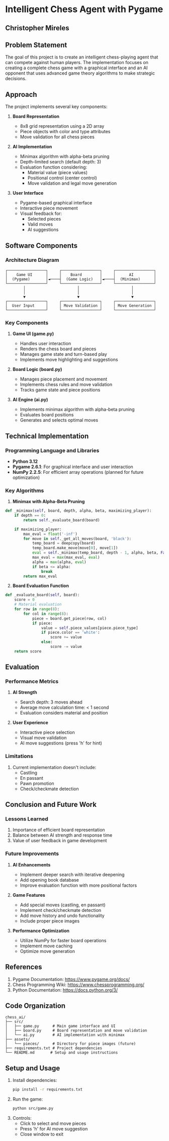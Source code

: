 # Intelligent Chess Agent with Pygame

## Christopher Mireles

## Problem Statement

The goal of this project is to create an intelligent chess-playing agent that can compete against human players. The implementation focuses on creating a complete chess game with a graphical interface and an AI opponent that uses advanced game theory algorithms to make strategic decisions.

## Approach

The project implements several key components:

1. **Board Representation**

   - 8x8 grid representation using a 2D array
   - Piece objects with color and type attributes
   - Move validation for all chess pieces

2. **AI Implementation**

   - Minimax algorithm with alpha-beta pruning
   - Depth-limited search (default depth: 3)
   - Evaluation function considering:
     - Material value (piece values)
     - Positional control (center control)
     - Move validation and legal move generation

3. **User Interface**
   - Pygame-based graphical interface
   - Interactive piece movement
   - Visual feedback for:
     - Selected pieces
     - Valid moves
     - AI suggestions

## Software Components

### Architecture Diagram

```
┌─────────────────┐     ┌─────────────────┐     ┌─────────────────┐
│    Game UI      │     │    Board        │     │      AI         │
│  (Pygame)       │◄────┤  (Game Logic)   │◄────┤  (Minimax)      │
└─────────────────┘     └─────────────────┘     └─────────────────┘
        │                       │                       │
        │                       │                       │
        ▼                       ▼                       ▼
┌─────────────────┐     ┌─────────────────┐     ┌─────────────────┐
│  User Input     │     │ Move Validation │     │ Move Generation │
└─────────────────┘     └─────────────────┘     └─────────────────┘
```

### Key Components

1. **Game UI (game.py)**

   - Handles user interaction
   - Renders the chess board and pieces
   - Manages game state and turn-based play
   - Implements move highlighting and suggestions

2. **Board Logic (board.py)**

   - Manages piece placement and movement
   - Implements chess rules and move validation
   - Tracks game state and piece positions

3. **AI Engine (ai.py)**
   - Implements minimax algorithm with alpha-beta pruning
   - Evaluates board positions
   - Generates and selects optimal moves

## Technical Implementation

### Programming Language and Libraries

- **Python 3.12**
- **Pygame 2.6.1**: For graphical interface and user interaction
- **NumPy 2.2.5**: For efficient array operations (planned for future optimization)

### Key Algorithms

1. **Minimax with Alpha-Beta Pruning**

```python
def _minimax(self, board, depth, alpha, beta, maximizing_player):
    if depth == 0:
        return self._evaluate_board(board)

    if maximizing_player:
        max_eval = float('-inf')
        for move in self._get_all_moves(board, 'black'):
            temp_board = deepcopy(board)
            temp_board.make_move(move[0], move[1])
            eval = self._minimax(temp_board, depth - 1, alpha, beta, False)
            max_eval = max(max_eval, eval)
            alpha = max(alpha, eval)
            if beta <= alpha:
                break
        return max_eval
```

2. **Board Evaluation Function**

```python
def _evaluate_board(self, board):
    score = 0
    # Material evaluation
    for row in range(8):
        for col in range(8):
            piece = board.get_piece(row, col)
            if piece:
                value = self.piece_values[piece.piece_type]
                if piece.color == 'white':
                    score += value
                else:
                    score -= value
    return score
```

## Evaluation

### Performance Metrics

1. **AI Strength**

   - Search depth: 3 moves ahead
   - Average move calculation time: < 1 second
   - Evaluation considers material and position

2. **User Experience**
   - Interactive piece selection
   - Visual move validation
   - AI move suggestions (press 'h' for hint)

### Limitations

1. Current implementation doesn't include:
   - Castling
   - En passant
   - Pawn promotion
   - Check/checkmate detection

## Conclusion and Future Work

### Lessons Learned

1. Importance of efficient board representation
2. Balance between AI strength and response time
3. Value of user feedback in game development

### Future Improvements

1. **AI Enhancements**

   - Implement deeper search with iterative deepening
   - Add opening book database
   - Improve evaluation function with more positional factors

2. **Game Features**

   - Add special moves (castling, en passant)
   - Implement check/checkmate detection
   - Add move history and undo functionality
   - Include proper piece images

3. **Performance Optimization**
   - Utilize NumPy for faster board operations
   - Implement move caching
   - Optimize move generation

## References

1. Pygame Documentation: https://www.pygame.org/docs/
2. Chess Programming Wiki: https://www.chessprogramming.org/
3. Python Documentation: https://docs.python.org/3/

## Code Organization

```
chess_ai/
├── src/
│   ├── game.py      # Main game interface and UI
│   ├── board.py     # Board representation and move validation
│   └── ai.py        # AI implementation with minimax
├── assets/
│   └── pieces/      # Directory for piece images (future)
├── requirements.txt # Project dependencies
└── README.md       # Setup and usage instructions
```

## Setup and Usage

1. Install dependencies:
   ```bash
   pip install -r requirements.txt
   ```
2. Run the game:
   ```bash
   python src/game.py
   ```
3. Controls:
   - Click to select and move pieces
   - Press 'h' for AI move suggestion
   - Close window to exit
